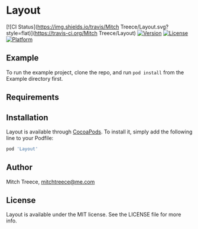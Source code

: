 # Layout

[![CI Status](https://img.shields.io/travis/Mitch Treece/Layout.svg?style=flat)](https://travis-ci.org/Mitch Treece/Layout)
[![Version](https://img.shields.io/cocoapods/v/Layout.svg?style=flat)](https://cocoapods.org/pods/Layout)
[![License](https://img.shields.io/cocoapods/l/Layout.svg?style=flat)](https://cocoapods.org/pods/Layout)
[![Platform](https://img.shields.io/cocoapods/p/Layout.svg?style=flat)](https://cocoapods.org/pods/Layout)

## Example

To run the example project, clone the repo, and run `pod install` from the Example directory first.

## Requirements

## Installation

Layout is available through [CocoaPods](https://cocoapods.org). To install
it, simply add the following line to your Podfile:

```ruby
pod 'Layout'
```

## Author

Mitch Treece, mitchtreece@me.com

## License

Layout is available under the MIT license. See the LICENSE file for more info.
